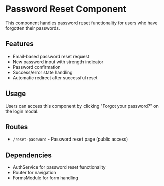 # Password Reset Component

This component handles password reset functionality for users who have forgotten their passwords.

## Features

- Email-based password reset request
- New password input with strength indicator
- Password confirmation
- Success/error state handling
- Automatic redirect after successful reset

## Usage

Users can access this component by clicking "Forgot your password?" on the login modal.

## Routes

- `/reset-password` - Password reset page (public access)

## Dependencies

- AuthService for password reset functionality
- Router for navigation
- FormsModule for form handling
